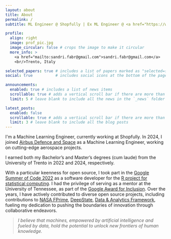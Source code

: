 ```yaml
---
layout: about
title: About
permalink: /
subtitle: ML Engineer @ Shopfully | Ex ML Engineer @ <a href="https://www.airbus.com/">Airbus Defence and Space</a>

profile:
  align: right
  image: prof_pic.jpg
  image_circular: false # crops the image to make it circular
  more_info: >
    <a href="mailto:sandri.fabr@gmail.com">sandri.fabr@gmail.com</a>
    <br/>Trento, Italy

selected_papers: true # includes a list of papers marked as "selected={true}"
social: true          # includes social icons at the bottom of the page

announcements:
  enabled: true # includes a list of news items
  scrollable: true # adds a vertical scroll bar if there are more than 3 news items
  limit: 5 # leave blank to include all the news in the `_news` folder

latest_posts:
  enabled: false
  scrollable: true # adds a vertical scroll bar if there are more than 3 new posts items
  limit: 3 # leave blank to include all the blog posts
---
```


I'm a Machine Learning Engineer, currently working at Shopfully. In 2024, I joined <a href="https://www.airbus.com/">Airbus Defence and Space</a> as a Machine Learning Engineer, working on cutting-edge aerospace projects.

I earned both my Bachelor’s and Master’s degrees (cum laude) from the University of Trento in 2022 and 2024, respectively.

With a particular keenness for open source, I took part in the [Google Summer of Code 2022](https://summerofcode.withgoogle.com/programs/2022/projects/t87xbcg2) as a software developer for the [R project for statistical computing](https://www.r-project.org/). I had the privilege of serving as a mentor at the University of Tennessee, as part of the [Google Award for Inclusion](https://research.google/outreach/air-program/). Over the years, I have actively contributed to diverse open source projects, including contributions to [NASA FPrime](https://github.com/nasa/fprime), [DeepState](https://github.com/trailofbits/deepstate), [Data & Analytics Framework](https://docs.italia.it/italia/daf/), fueling my dedication to pushing the boundaries of innovation through collaborative endeavors.

> *I believe that machines, empowered by artificial intelligence and fueled by data, hold the potential to unlock new frontiers of human knowledge.*
